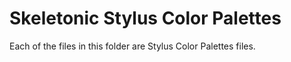 # Skeletonic Stylus Color Palettes

Each of the files in this folder are Stylus Color Palettes files.

